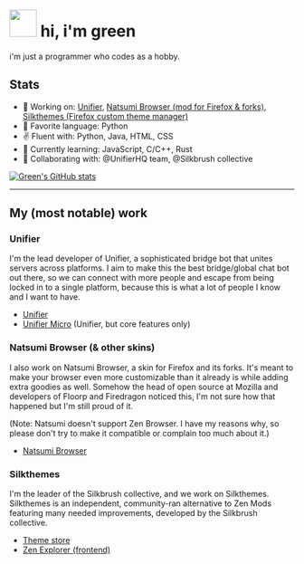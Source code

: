 # <img height=48 src="https://github.com/user-attachments/assets/e03fcf92-e156-4f04-9e88-28f6e31d3b6e"> hi, i'm green

i'm just a programmer who codes as a hobby.

## Stats
- 🔭 Working on: [Unifier](https://github.com/UnifierHQ/unifier), [Natsumi Browser (mod for Firefox & forks)](https://github.com/greeeen-dev/natsumi-browser), [Silkthemes (Firefox custom theme manager)](https://github.com/Silkbrush)
- 🤩 Favorite language: Python
- ✌️ Fluent with: Python, Java, HTML, CSS
- 🌱 Currently learning: JavaScript, C/C++, Rust
- 🤝 Collaborating with: @UnifierHQ team, @Silkbrush collective

[![Green's GitHub stats](https://github-readme-stats.vercel.app/api?username=greeeen-dev&theme=apprentice&show_icons=true)](https://github.com/anuraghazra/github-readme-stats)

----

## My (most notable) work
### Unifier
I'm the lead developer of Unifier, a sophisticated bridge bot that unites servers across platforms. I aim to make this the best bridge/global chat bot out there, so we can connect with more people and escape from being locked in to a single platform, because this is what a lot of people I know and I want to have.

- [Unifier](https://github.com/UnifierHQ/unifier)
- [Unifier Micro](https://github.com/UnifierHQ/unifier-micro) (Unifier, but core features only)

### Natsumi Browser (& other skins)
I also work on Natsumi Browser, a skin for Firefox and its forks. It's meant to make your browser even more customizable than it already is while adding extra goodies as well. Somehow the head of open source at Mozilla and developers of Floorp and Firedragon noticed this, I'm not sure how that happened but I'm still proud of it.

(Note: Natsumi doesn't support Zen Browser. I have my reasons why, so please don't try to make it compatible or complain too much about it.)

- [Natsumi Browser](https://github.com/greeeen-dev/natsumi-browser)

### Silkthemes
I'm the leader of the Silkbrush collective, and we work on Silkthemes. Silkthemes is an independent, community-ran alternative to Zen Mods featuring many needed improvements, developed by the Silkbrush collective.

- [Theme store](https://github.com/Silkbrush/theme-store)
- [Zen Explorer (frontend)](https://github.com/Silkbrush/zen-explorer)
